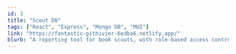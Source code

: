 ```yaml
---
id: 3
title: "Scout DB"
tags: ["React", "Express", "Mongo DB", "MUI"]
link: "https://fantastic-pithivier-6edba6.netlify.app/"
blurb: "A reporting tool for book scouts, with role-based access control."
---
```

